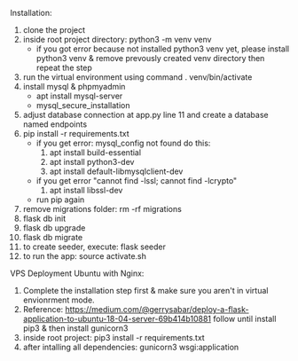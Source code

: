 Installation:
1. clone the project
2. inside root project directory: python3 -m venv venv
   - if you got error because not installed python3 venv yet, please install python3 venv & remove prevously created venv directory then repeat the step
3. run the virtual environment using command . venv/bin/activate
4. install mysql & phpmyadmin
   - apt install mysql-server
   - mysql_secure_installation
5. adjust database connection at app.py line 11 and create a database named endpoints
6. pip install -r requirements.txt
   - if you get error: mysql_config not found do this: 
     1. apt install build-essential
     2. apt install python3-dev 
     3. apt install default-libmysqlclient-dev
   - if you get error "cannot find -lssl; cannot find -lcrypto"
     1. apt install libssl-dev 
   - run pip again
7. remove migrations folder: rm -rf migrations
8. flask db init
9. flask db upgrade
10. flask db migrate
11. to create seeder, execute: flask seeder 
12. to run the app: source activate.sh


VPS Deployment Ubuntu with Nginx:

1. Complete the installation step first & make sure you aren't in virtual envionrment mode.
2. Reference: https://medium.com/@gerrysabar/deploy-a-flask-application-to-ubuntu-18-04-server-69b414b10881 follow until install pip3 & then install gunicorn3
3. inside root project: pip3 install -r requirements.txt 
4. after intalling all dependencies: gunicorn3 wsgi:application